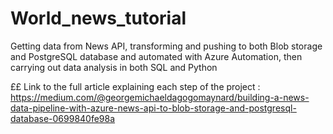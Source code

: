 # World_news_tutorial
Getting data from News API, transforming and pushing to both Blob storage and PostgreSQL database and automated with Azure Automation, then carrying out data analysis in both SQL and Python


££ Link to the full article explaining each step of the project : https://medium.com/@georgemichaeldagogomaynard/building-a-news-data-pipeline-with-azure-news-api-to-blob-storage-and-postgresql-database-0699840fe98a
